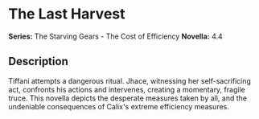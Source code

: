 # The Last Harvest

**Series:** The Starving Gears - The Cost of Efficiency
**Novella:** 4.4

## Description

Tiffani attempts a dangerous ritual. Jhace, witnessing her self-sacrificing act, confronts his actions and intervenes, creating a momentary, fragile truce. This novella depicts the desperate measures taken by all, and the undeniable consequences of Calix's extreme efficiency measures.
